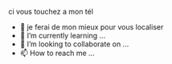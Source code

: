 ci vous touchez a mon tél 
- 👀 je ferai de mon mieux pour vous localiser 
- 🌱 I’m currently learning ...
- 💞️ I’m looking to collaborate on ...
- 📫 How to reach me ...

<!---
rizikiachirafi/rizikiachirafi is a ✨ special ✨ repository because its `README.md` (this file) appears on your GitHub profile.
You can click the Preview link to take a look at your changes.
--->
